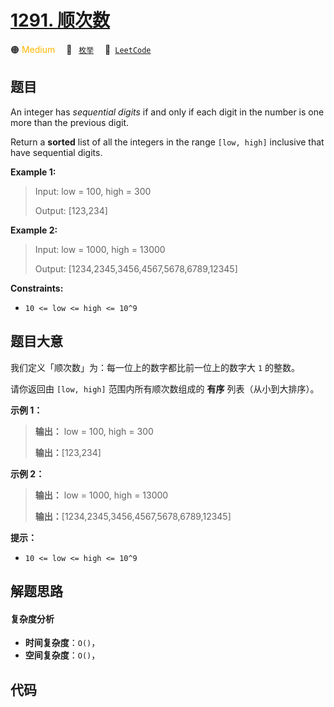 # [1291. 顺次数](https://leetcode.com/problems/sequential-digits)

🟠 <font color=#ffb800>Medium</font>&emsp; 🔖&ensp; [`枚举`](/leetcode/outline/tag/enumeration.md)&emsp; 🔗&ensp;[`LeetCode`](https://leetcode.com/problems/sequential-digits)

## 题目

An integer has _sequential digits_ if and only if each digit in the number is
one more than the previous digit.

Return a **sorted** list of all the integers in the range `[low, high]`
inclusive that have sequential digits.



**Example 1:**

> Input: low = 100, high = 300
> 
> Output: [123,234]

**Example 2:**

> Input: low = 1000, high = 13000
> 
> Output: [1234,2345,3456,4567,5678,6789,12345]

**Constraints:**

  * `10 <= low <= high <= 10^9`


## 题目大意

我们定义「顺次数」为：每一位上的数字都比前一位上的数字大 `1` 的整数。

请你返回由 `[low, high]` 范围内所有顺次数组成的 **有序** 列表（从小到大排序）。



**示例 1：**

> 
> 
> 
> 
> 
> **输出：** low = 100, high = 300
> 
> **输出：**[123,234]
> 
> 

**示例 2：**

> 
> 
> 
> 
> 
> **输出：** low = 1000, high = 13000
> 
> **输出：**[1234,2345,3456,4567,5678,6789,12345]
> 
> 



**提示：**

  * `10 <= low <= high <= 10^9`


## 解题思路

#### 复杂度分析

- **时间复杂度**：`O()`，
- **空间复杂度**：`O()`，

## 代码

```javascript

```